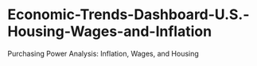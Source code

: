 # Economic-Trends-Dashboard-U.S.-Housing-Wages-and-Inflation
Purchasing Power Analysis: Inflation, Wages, and Housing
